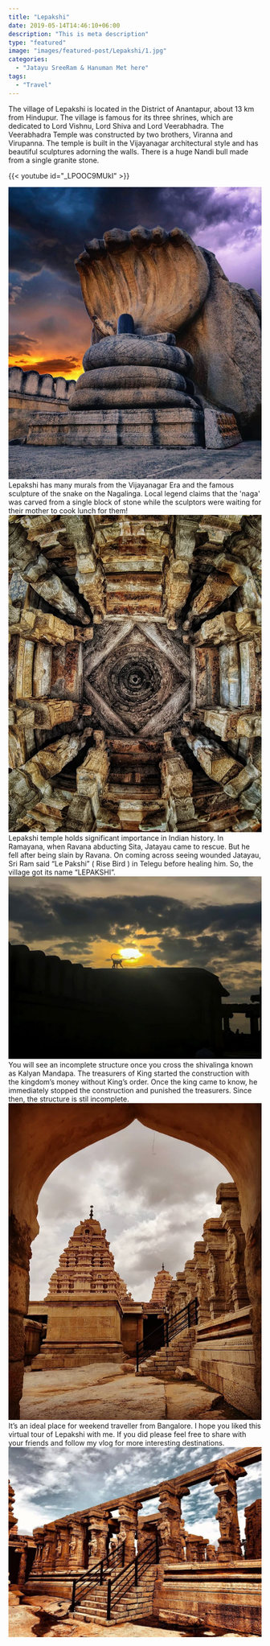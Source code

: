 ```yaml
---
title: "Lepakshi"
date: 2019-05-14T14:46:10+06:00
description: "This is meta description"
type: "featured"
image: "images/featured-post/Lepakshi/1.jpg"
categories:
  - "Jatayu SreeRam & Hanuman Met here"
tags:
  - "Travel"
---
```


The village of Lepakshi is located in the District of Anantapur, about 13 km from Hindupur. The village is famous for its three shrines, which are dedicated to Lord Vishnu, Lord Shiva and Lord Veerabhadra. The Veerabhadra Temple was constructed by two brothers, Viranna and Virupanna. The temple is built in the Vijayanagar architectural style and has beautiful sculptures adorning the walls. There is a huge Nandi bull made from a single granite stone. 

{{< youtube id="_LPOOC9MUkI" >}}

![](../../images/featured-post/Lepakshi/2.jpg)
Lepakshi has many murals from the Vijayanagar Era and the famous sculpture of the snake on the Nagalinga. Local legend claims that the 'naga' was carved from a single block of stone while the sculptors were waiting for their mother to cook lunch for them!
![](../../images/featured-post/Lepakshi/3.jpg)
Lepakshi temple holds significant importance in Indian history. In Ramayana, when Ravana abducting Sita, Jatayau came to rescue. But he fell after being slain by Ravana. On coming across seeing wounded Jatayau, Sri Ram said “Le Pakshi” ( Rise Bird ) in Telegu before healing him. So, the village got its name “LEPAKSHI”.
![](../../images/featured-post/Lepakshi/4.jpg)
You will see an incomplete structure once you cross the shivalinga known as Kalyan Mandapa. The treasurers of King started the construction with the kingdom’s money without King’s order. Once the king came to know, he immediately stopped the construction and punished the treasurers. Since then, the structure is stil incomplete.
![](../../images/featured-post/Lepakshi/5.jpg)
It’s an ideal place for weekend traveller from Bangalore. I hope you liked this virtual tour of Lepakshi with me. If you did please feel free to share with your friends and follow my vlog for more interesting destinations.
![](../../images/featured-post/Lepakshi/6.jpg)

